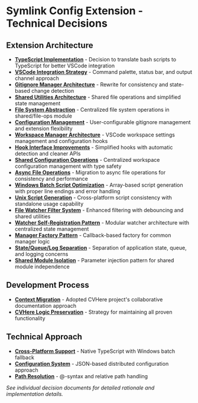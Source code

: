 # Symlink Config Extension - Technical Decisions

## Extension Architecture

- **[TypeScript Implementation](typescript-implementation.md)** - Decision to translate bash scripts to TypeScript for better VSCode integration
- **[VSCode Integration Strategy](vscode-integration-strategy.md)** - Command palette, status bar, and output channel approach
- **[Gitignore Manager Architecture](gitignore-manager-architecture.md)** - Rewrite for consistency and state-based change detection
- **[Shared Utilities Architecture](shared-utilities-architecture.md)** - Shared file operations and simplified state management
- **[File System Abstraction](file-system-abstraction.md)** - Centralized file system operations in shared/file-ops module
- **[Configuration Management](configuration-management.md)** - User-configurable gitignore management and extension flexibility
- **[Workspace Manager Architecture](workspace-manager-architecture.md)** - VSCode workspace settings management and configuration hooks
- **[Hook Interface Improvements](hook-interface-improvements.md)** - Simplified hooks with automatic detection and cleaner APIs
- **[Shared Configuration Operations](shared-configuration-operations.md)** - Centralized workspace configuration management with type safety
- **[Async File Operations](async-file-operations.md)** - Migration to async file operations for consistency and performance
- **[Windows Batch Script Optimization](windows-batch-script-optimization.md)** - Array-based script generation with proper line endings and error handling
- **[Unix Script Generation](unix-script-generation.md)** - Cross-platform script consistency with standalone usage capability
- **[File Watcher Filter System](file-watcher-filter-system.md)** - Enhanced filtering with debouncing and shared utilities
- **[Watcher Self-Registration Pattern](watcher-self-registration-pattern.md)** - Modular watcher architecture with centralized state management
- **[Manager Factory Pattern](manager-factory-pattern.md)** - Callback-based factory for common manager logic
- **[State/Queue/Log Separation](state-queue-log-separation.md)** - Separation of application state, queue, and logging concerns
- **[Shared Module Isolation](shared-module-isolation.md)** - Parameter injection pattern for shared module independence

## Development Process

- **[Context Migration](context-migration.md)** - Adopted CVHere project's collaborative documentation approach
- **[CVHere Logic Preservation](cvhere-logic-preservation.md)** - Strategy for maintaining all proven functionality

## Technical Approach

- **[Cross-Platform Support](cross-platform-support.md)** - Native TypeScript with Windows batch fallback
- **[Configuration System](configuration-system.md)** - JSON-based distributed configuration approach
- **[Path Resolution](path-resolution.md)** - @-syntax and relative path handling

_See individual decision documents for detailed rationale and implementation details._
